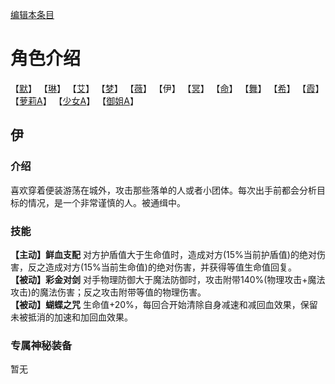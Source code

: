 [编辑本条目](https://github.com/GuguTown/Wiki/edit/main/char/index.md)
# 角色介绍
【[默](默.md)】   【[琳](琳.md)】   【[艾](艾.md)】   【[梦](梦.md)】   【[薇](薇.md)】   【伊】
【[冥](冥.md)】   【[命](命.md)】   【[舞](舞.md)】   【[希](希.md)】   【[霞](霞.md)】   
【[萝莉A](萝莉A.md)】   【[少女A](少女A.md)】   【[御姐A](御姐A.md)】

## 伊
### 介绍
喜欢穿着便装游荡在城外，攻击那些落单的人或者小团体。每次出手前都会分析目标的情况，是一个非常谨慎的人。被通缉中。   
### 技能
**【主动】鲜血支配** 对方护盾值大于生命值时，造成对方(15%当前护盾值)的绝对伤害，反之造成对方(15%当前生命值)的绝对伤害，并获得等值生命值回复。    
**【被动】彩金对剑** 对手物理防御大于魔法防御时，攻击附带140%(物理攻击+魔法攻击)的魔法伤害；反之攻击附带等值的物理伤害。     
**【被动】蝴蝶之咒** 生命值+20%，每回合开始清除自身减速和减回血效果，保留未被抵消的加速和加回血效果。    
### 专属神秘装备
暂无

